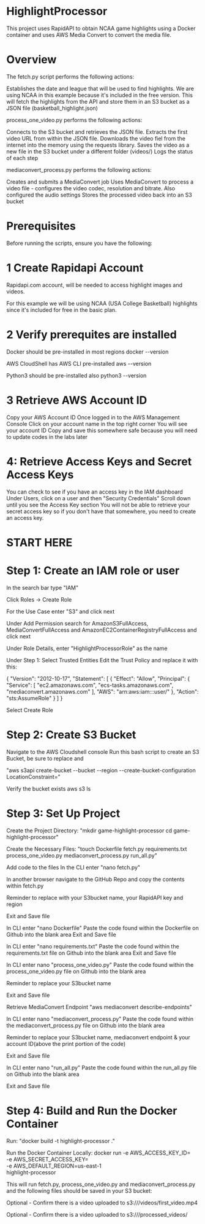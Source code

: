 # HighlightProcessor
This project uses RapidAPI to obtain NCAA game highlights using a Docker container and uses AWS Media Convert to convert the media file.

# Overview
The fetch.py script performs the following actions:

Establishes the date and league that will be used to find highlights. We are using NCAA in this example because it's included in the free version.
This will fetch the highlights from the API and store them in an S3 bucket as a JSON file (basketball_highlight.json)

process_one_video.py performs the following actions:

Connects to the S3 bucket and retrieves the JSON file.
Extracts the first video URL from within the JSON file.
Downloads the video fiel from the internet into the memory using the requests library.
Saves the video as a new file in the S3 bucket under a different folder (videos/)
Logs the status of each step

mediaconvert_process.py performs the following actions:

Creates and submits a MediaConvert job
Uses MediaConvert to process a video file - configures the video codec, resolution and bitrate. Also configured the audio settings
Stores the processed video back into an S3 bucket

# Prerequisites
Before running the scripts, ensure you have the following:

# 1 Create Rapidapi Account
Rapidapi.com account, will be needed to access highlight images and videos.

For this example we will be using NCAA (USA College Basketball) highlights since it's included for free in the basic plan.

# 2 Verify prerequites are installed 

Docker should be pre-installed in most regions docker --version

AWS CloudShell has AWS CLI pre-installed aws --version

Python3 should be pre-installed also python3 --version

# 3 Retrieve AWS Account ID

Copy your AWS Account ID Once logged in to the AWS Management Console Click on your account name in the top right corner You will see your account ID Copy and save this somewhere safe because you will need to update codes in the labs later

# 4: Retrieve Access Keys and Secret Access Keys
You can check to see if you have an access key in the IAM dashboard
Under Users, click on a user and then "Security Credentials"
Scroll down until you see the Access Key section
You will not be able to retrieve your secret access key so if you don't have that somewhere, you need to create an access key.


# START HERE 
# Step 1: Create an IAM role or user

In the search bar type "IAM" 

Click Roles -> Create Role

For the Use Case enter "S3" and click next

Under Add Permission search for AmazonS3FullAccess, MediaConvertFullAccess and AmazonEC2ContainerRegistryFullAccess and click next

Under Role Details, enter "HighlightProcessorRole" as the name

Under Step 1: Select Trusted Entities
Edit the Trust Policy and replace it with this:

{
  "Version": "2012-10-17",
  "Statement": [
    {
      "Effect": "Allow",
      "Principal": {
        "Service": [
          "ec2.amazonaws.com",
          "ecs-tasks.amazonaws.com",
          "mediaconvert.amazonaws.com"
        ],
        "AWS": "arn:aws:iam::<your-account-id>:user/<your-iam-user>"
      },
      "Action": "sts:AssumeRole"
    }
  ]
}

Select Create Role


# Step 2: Create S3 Bucket
Navigate to the AWS Cloudshell console
Run this bash script to create an S3 Bucket, be sure to replace <your-bucket-name> and <region>

"aws s3api create-bucket --bucket <your-bucket-name> --region <region> --create-bucket-configuration LocationConstraint=<region>"

Verify the bucket exists
aws s3 ls

# Step 3: Set Up Project

Create the Project Directory: "mkdir game-highlight-processor cd game-highlight-processor"

Create the Necessary Files: "touch Dockerfile fetch.py requirements.txt process_one_video.py mediaconvert_process.py run_all.py"

Add code to the files In the CLI enter "nano fetch.py"

In another browser navigate to the GitHub Repo and copy the contents within fetch.py

Reminder to replace with your S3bucket name, your RapidAPI key and region

Exit and Save file

In CLI enter "nano Dockerfile" Paste the code found within the Dockerfile on Github into the blank area Exit and Save file

In CLI enter "nano requirements.txt" Paste the code found within the requirements.txt file on Github into the blank area Exit and Save file

In CLI enter nano "process_one_video.py" Paste the code found within the process_one_video.py file on Github into the blank area 

Reminder to replace your S3bucket name

Exit and Save file

Retrieve MediaConvert Endpoint
"aws mediaconvert describe-endpoints"

In CLI enter nano "mediaconvert_process.py" Paste the code found within the mediaconvert_process.py file on Github into the blank area 

Reminder to replace your S3bucket name, mediaconvert endpoint & your account ID(above the print portion of the code)

Exit and Save file

In CLI enter nano "run_all.py" Paste the code found within the run_all.py file on Github into the blank area 

Exit and Save file

# Step 4: Build and Run the Docker Container
Run:
"docker build -t highlight-processor ."

Run the Docker Container Locally:
docker run -e AWS_ACCESS_KEY_ID=<your-access-key-id> \
           -e AWS_SECRET_ACCESS_KEY=<your-secret-access-key> \
           -e AWS_DEFAULT_REGION=us-east-1 \
           highlight-processor
           
This will run fetch.py, process_one_video.py and mediaconvert_process.py and the following files should be saved in your S3 bucket:

Optional - Confirm there is a video uploaded to s3://<your-bucket-name>/videos/first_video.mp4

Optional - Confirm there is a video uploaded to s3://<your-bucket-name>/processed_videos/
